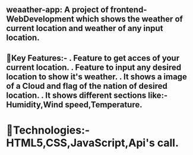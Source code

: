 weaather-app: A project of frontend-WebDevelopment which shows the weather of current location and weather of any input location. 
----------------
🔗Key Features:-
. Feature to get acces of your current location. 
. Feature to input any desired location to show it's weather. 
. It shows a image of a Cloud and flag of the nation of desired location. 
. It shows different sections like:- Humidity,Wind speed,Temperature.
----------------
🔗Technologies:-
 HTML5,CSS,JavaScript,Api's call. 
==================




